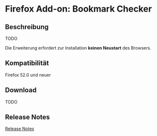 Firefox Add-on: Bookmark Checker
===========================

Beschreibung
-----------------------------------------------

TODO

Die Erweiterung erfordert zur Installation **keinen Neustart** des Browsers.

Kompatibilität
-----------------------------------------------
Firefox 52.0 und neuer

Download
-----------------------------------------------

TODO

Release Notes
-----------------------------------------------

[Release Notes](CHANGELOG.md "Release Notes")
